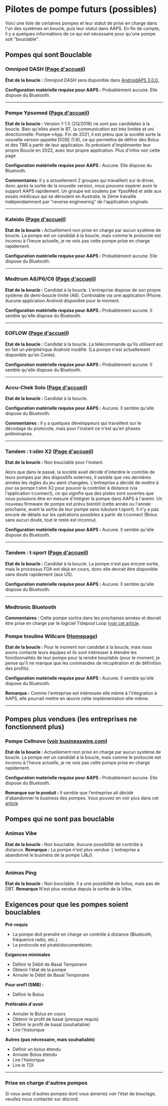 # Pilotes de pompe futurs (possibles)

Voici une liste de certaines pompes et leur statut de prise en charge dans l'un des systèmes en boucle, puis leur statut dans AAPS. En fin de compte, il y a quelques informations de ce qui est nécessaire pour qu'une pompe soit "bouclable".

## Pompes qui sont Bouclable

### Omnipod DASH ([Page d'accueil](https://www.myomnipod.com/DASH))

**État de la boucle :** Omnipod DASH sera disponible dans [AndroidAPS 3.0.0.](../Installing-AndroidAPS/Releasenotes#version-3-0-0)

**Configuration matérielle requise pour AAPS :** Probablement aucune. Elle dispose du Bluetooth.

* * *

### Pompe Ypsomed ([Page d'accueil](https://www.ypsomed.com/en/diabetes-care-mylife.html))

**Etat de la boucle :** Version 1-1.5 (2Q/2018) ne sont pas candidates à la boucle. Bien qu'elles aient le BT, la communication est très limitée et uni directionnelle: Pompe->App. Fin de 2021, il est prévu que la société sorte la nouvelle version appelée DOSE (1.6), ce qui permettra de définir des Bolus et des TBR à partir de leur application. Ils prévoient d'implémenter leur propre Boucle en 2022, avec leur propre application. Plus d'infos voir cette page [](https://www.mylife-diabetescare.com/en/loop-program.html)

**Configuration matérielle requise pour AAPS :** Aucune. Elle dispose du Bluetooth.

**Commentaires:** Il y a actuellement 2 groupes qui travaillent sur le driver, donc après la sortie de la nouvelle version, nous pouvons espérer avoir le support AAPS rapidement. Un groupe est soutenu par YpsoMed et aide aux essais médicaux qui se déroulent en Australie, le 2ème travaille indépendamment par "reverse engineering" de l'application originale.

* * *

### Kaleido ([Page d'accueil](https://www.hellokaleido.com/))

**Etat de la boucle :** Actuellement non prise en charge par aucun système de boucle. La pompe est un candidat à la boucle, mais comme le protocole est inconnu à l'heure actuelle, je ne vois pas cette pompe prise en charge rapidement.

**Configuration matérielle requise pour AAPS :** Probablement aucune. Elle dispose du Bluetooth.

* * *

### Medtrum A6/P6/C6 ([Page d'accueil](https://www.medtrum.com/product/nanopump.html))

**Etat de la boucle :** Candidat à la boucle. L'entreprise dispose de son propre système de demi-boucle limité (A6). Controlable via une application iPhone. Aucune application Android disponible pour le moment.

**Configuration matérielle requise pour AAPS :** Probablement aucune. Il semble qu'elle dispose du Bluetooth.

* * *

### EOFLOW ([Page d'accueil](http://www.eoflow.com/eng/main/main.html))

**Etat de la boucle :** Candidat à la boucle. La télécommande qu'ils utilisent est en fait un périphérique Android modifié. (La pompe n'est actuellement disponible qu'en Corée).

**Configuration matérielle requise pour AAPS :** Probablement aucune. Il semble qu'elle dispose du Bluetooth.

* * *

### Accu-Chek Solo ([Page d'accueil](https://www.roche.com/media/releases/med-cor-2018-07-23.htm))

**Etat de la boucle :** Candidat à la boucle.

**Configuration matérielle requise pour AAPS :** Aucune. Il semble qu'elle dispose du Bluetooth.

**Commentaires :** Il y a quelques développeurs qui travaillent sur le décodage du protocole, mais pour l'instant ce n'est qu'en phases préliminaires.

* * *

### Tandem : t:slim X2 ([Page d'accueil](https://www.tandemdiabetes.com/))

**Etat de la boucle :** Non bouclable pour l'instant.

Alors que dans le passé, la société avait décidé d'interdire le contrôle de leurs pompes par des dispositifs externes, Il semble que ces dernières années les règles du jeu aient changées. L'entreprise a décidé de mettre à jour sa pompe t:slim X2 pour pouvoir la contrôler à distance (via l'application t:connect), ce qui signifie que des pistes sont ouvertes que nous puissions être en mesure d'intégrer la pompe dans AAPS à l'avenir. Un nouveau firmware de pompe est prévu bientôt (cette année ou l'année prochaine, avant la sortie de leur pompe sans tubulure t:sport). Il n'y a pas encore de détails sur les opérations possibles à partir de t:connect (Bolus sans aucun doute, tout le reste est inconnu).

**Configuration matérielle requise pour AAPS :** Aucune. Il semble qu'elle dispose du Bluetooth.

* * *

### Tandem : t:sport ([Page d'accueil](https://www.tandemdiabetes.com/about-us/pipeline))

**Etat de la boucle :** Candidat à la boucle. La pompe n'est pas encore sortie, mais le processus FDA est déjà en cours, donc elle devrait être disponible sans doute rapidement (aux US).

**Configuration matérielle requise pour AAPS :** Aucune. Il semble qu'elle dispose du Bluetooth.

* * *

### Medtronic Bluetooth

**Commentaires :** Cette pompe sortira dans les prochaines années et devrait être prise en charge par le logiciel Tidepool Loop ([voir cet article](https://www.tidepool.org/blog/tidepool-loop-medtronic-collaboration).

### Pompe Insuline Willcare ([Homepage](http://en.shinmyungmedi.com))

**Etat de la boucle :** Pour le moment non candidat à la boucle, mais nous avons contacté leurs équipes et ils sont intéresser à étendre les fonctionnalités de leur pompe pour la rendre bouclable (pour le moment, je pense qu'il ne manque que les commandes de récupération et de définition des profils).

**Configuration matérielle requise pour AAPS :** Aucune. Il semble qu'elle dispose du Bluetooth.

**Remarque :** Comme l'entreprise est intéressée elle même à l'intégration à AAPS, elle pourrait mettre en œuvre cette implémentation elle-même.

* * *

## Pompes plus vendues (les entreprises ne fonctionnent plus)

### Pompe Cellnovo ([voir businesswire.com](https://www.businesswire.com/news/home/20190328005829/en/Cellnovo-Stops-Manufacturing-and-Commercial-Operations))

**Etat de la boucle :** Actuellement non prise en charge par aucun système de boucle. La pompe est un candidat à la boucle, mais comme le protocole est inconnu à l'heure actuelle, je ne vois pas cette pompe prise en charge rapidement.

**Configuration matérielle requise pour AAPS :** Probablement aucune. Elle dispose du Bluetooth.

**Remarque sur le produit :** Il semble que l'entreprise ait décidé d'abandonner le business des pompes. Vous pouvez en voir plus dans cet [article](https://diabetogenic.wordpress.com/2019/04/01/and-then-cellnovo-disappeared/?fbclid=IwAR12Ow6gVbEOuD1zw7aNjBwqj5_aPkPipteHY1VHBvT3mchlH2y7Us6ZeAU)

## Pompes qui ne sont pas bouclable

### Animas Vibe

**Etat de la boucle :** Non bouclable. Aucune possibilité de contrôle à distance. **Remarque :** La pompe n'est plus vendue. L'entreprise a abandonné le business de la pompe (J&J).

* * *

### Animas Ping

**Etat de la boucle :** Non bouclable. Il a une possibilité de bolus, mais pas de DBT. **Remarque** N'est plus vendue depuis la sortie de la Vibe.

## Exigences pour que les pompes soient bouclables

**Pré-requis**

- La pompe doit prendre en charge un contrôle à distance (Bluetooth, fréquence radio, etc.).
- Le protocole est piraté/documenté/etc.

**Exigences minimales**

- Définir le Débit de Basal Temporaire
- Obtenir l'état de la pompe
- Annuler le Débit de Basal Temporaire

**Pour oref1 (SMB) :**

- Définir le Bolus

**Préférable d'avoir**

- Annuler le Bolus en cours
- Obtenir le profil de basal (presque requis)
- Définir le profil de basal (souhaitable)
- Lire l'historique 

**Autres (pas nécessaire, mais souhaitable)**

- Définir un bolus étendu
- Annuler Bolus étendu
- Lire l'historique
- Lire le TDI

* * *

### Prise en charge d'autres pompes

Si vous avez d'autres pompes dont vous aimeriez voir l'état de bouclage, veuillez nous contacter sur discord.